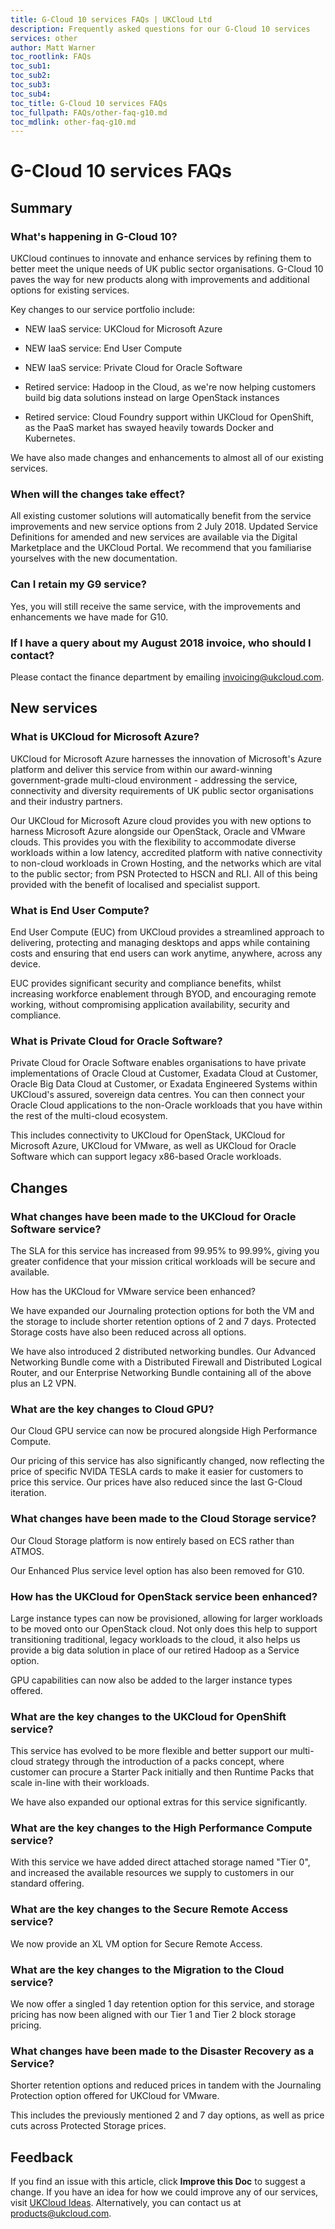 ```yaml
---
title: G-Cloud 10 services FAQs | UKCloud Ltd
description: Frequently asked questions for our G-Cloud 10 services
services: other
author: Matt Warner
toc_rootlink: FAQs
toc_sub1: 
toc_sub2:
toc_sub3:
toc_sub4:
toc_title: G-Cloud 10 services FAQs
toc_fullpath: FAQs/other-faq-g10.md
toc_mdlink: other-faq-g10.md
---
```


# G-Cloud 10 services FAQs

## Summary

### What's happening in G-Cloud 10?

UKCloud continues to innovate and enhance services by refining them to better meet the unique needs of UK public sector organisations. G-Cloud 10 paves the way for new products along with improvements and additional options for existing services.

Key changes to our service portfolio include:

- NEW IaaS service: UKCloud for Microsoft Azure

- NEW IaaS service: End User Compute

- NEW IaaS service: Private Cloud for Oracle Software

- Retired service: Hadoop in the Cloud, as we're now helping customers build big data solutions instead on large OpenStack instances

- Retired service: Cloud Foundry support within UKCloud for OpenShift, as the PaaS market has swayed heavily towards Docker and Kubernetes.

We have also made changes and enhancements to almost all of our existing services.

### When will the changes take effect?

All existing customer solutions will automatically benefit from the service improvements and new service options from 2 July 2018. Updated Service Definitions for amended and new services are available via the Digital Marketplace and the UKCloud Portal. We recommend that you familiarise yourselves with the new documentation.

### Can I retain my G9 service?

Yes, you will still receive the same service, with the improvements and enhancements we have made for G10.

### If I have a query about my August 2018 invoice, who should I contact?

Please contact the finance department by emailing <invoicing@ukcloud.com>.

## New services

### What is UKCloud for Microsoft Azure?

UKCloud for Microsoft Azure harnesses the innovation of Microsoft's Azure platform and deliver this service from within our award-winning government-grade multi-cloud environment - addressing the service,  connectivity and diversity requirements of UK public sector organisations and their industry partners.

Our UKCloud for Microsoft Azure cloud provides you with new options to harness Microsoft Azure alongside our OpenStack, Oracle and VMware clouds. This provides you with the flexibility to accommodate diverse workloads within a low latency, accredited platform with native connectivity to non-cloud workloads in Crown Hosting, and the networks which are vital to the public sector; from PSN Protected to HSCN and RLI. All of this being provided with the benefit of localised and specialist support.

### What is End User Compute?

End User Compute (EUC) from UKCloud provides a streamlined approach to delivering, protecting and managing desktops and apps while containing costs and ensuring that end users can work anytime, anywhere, across any device.

EUC provides significant security and compliance benefits, whilst increasing workforce enablement through BYOD, and encouraging remote working, without compromising application availability, security and compliance.

### What is Private Cloud for Oracle Software?

Private Cloud for Oracle Software enables organisations to have private implementations of Oracle Cloud at Customer, Exadata Cloud at Customer, Oracle Big Data Cloud at Customer, or Exadata Engineered Systems within UKCloud's assured, sovereign data centres. You can then connect your Oracle Cloud applications to the non-Oracle workloads that you have within the rest of the multi-cloud ecosystem.

This includes connectivity to UKCloud for OpenStack, UKCloud for Microsoft Azure, UKCloud for VMware, as well as UKCloud for Oracle Software which can support legacy x86-based Oracle workloads.

## Changes

### What changes have been made to the UKCloud for Oracle Software service?

The SLA for this service has increased from 99.95% to 99.99%, giving you greater confidence that your mission critical workloads will be secure and available.

How has the UKCloud for VMware service been enhanced?

We have expanded our Journaling protection options for both the VM and the storage to include shorter retention options of 2 and 7 days. Protected Storage costs have also been reduced across all options.

We have also introduced 2 distributed networking bundles. Our Advanced Networking Bundle come with a Distributed Firewall and Distributed Logical Router, and our Enterprise Networking Bundle containing all of the above plus an L2 VPN.

### What are the key changes to Cloud GPU?

Our Cloud GPU service can now be procured alongside High Performance Compute.

Our pricing of this service has also significantly changed, now reflecting the price of specific NVIDA TESLA cards to make it easier for customers to price this service. Our prices have also reduced since the last G-Cloud iteration.

### What changes have been made to the Cloud Storage service?

Our Cloud Storage platform is now entirely based on ECS rather than ATMOS.

Our Enhanced Plus service level option has also been removed for G10.

### How has the UKCloud for OpenStack service been enhanced?

Large instance types can now be provisioned, allowing for larger workloads to be moved onto our OpenStack cloud. Not only does this help to support transitioning traditional, legacy workloads to the cloud, it also helps us provide a big data solution in place of our retired Hadoop as a Service option.

GPU capabilities can now also be added to the larger instance types offered.

### What are the key changes to the UKCloud for OpenShift service?

This service has evolved to be more flexible and better support our multi-cloud strategy through the introduction of a packs concept, where customer can procure a Starter Pack initially and then Runtime Packs that scale in-line with their workloads.

We have also expanded our optional extras for this service significantly.

### What are the key changes to the High Performance Compute service?

With this service we have added direct attached storage named "Tier 0", and increased the available resources we supply to customers in our standard offering.

### What are the key changes to the Secure Remote Access service?

We now provide an XL VM option for Secure Remote Access.

### What are the key changes to the Migration to the Cloud service?

We now offer a singled 1 day retention option for this service, and storage pricing has now been aligned with our Tier 1 and Tier 2 block storage pricing.

### What changes have been made to the Disaster Recovery as a Service?

Shorter retention options and reduced prices in tandem with the Journaling Protection option offered for UKCloud for VMware.

This includes the previously mentioned 2 and 7 day options, as well as price cuts across Protected Storage prices.

## Feedback

If you find an issue with this article, click **Improve this Doc** to suggest a change. If you have an idea for how we could improve any of our services, visit [UKCloud Ideas](https://ideas.ukcloud.com). Alternatively, you can contact us at <products@ukcloud.com>.
